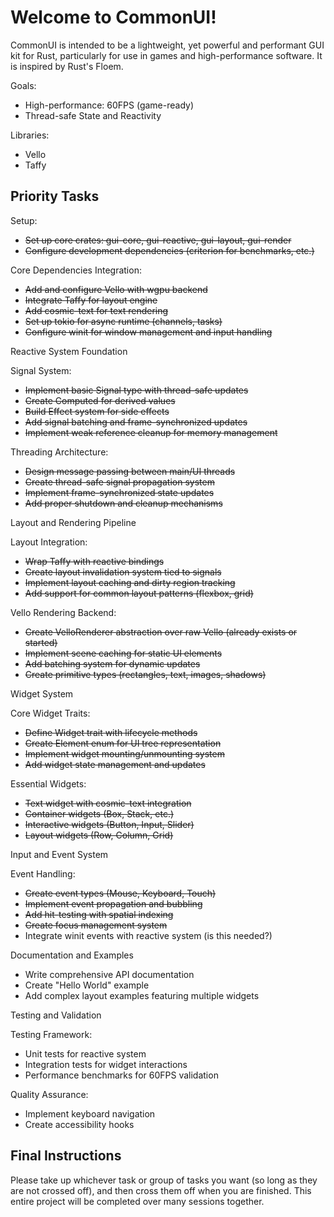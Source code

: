 # Welcome to CommonUI!

CommonUI is intended to be a lightweight, yet powerful and performant GUI kit for Rust, particularly for use in games and high-performance software. It is inspired by Rust's Floem.

Goals:

- High-performance: 60FPS (game-ready)
- Thread-safe State and Reactivity

Libraries:

- Vello
- Taffy

## Priority Tasks

Setup:

- ~~Set up core crates: gui-core, gui-reactive, gui-layout, gui-render~~
- ~~Configure development dependencies (criterion for benchmarks, etc.)~~

Core Dependencies Integration:

- ~~Add and configure Vello with wgpu backend~~
- ~~Integrate Taffy for layout engine~~
- ~~Add cosmic-text for text rendering~~
- ~~Set up tokio for async runtime (channels, tasks)~~
- ~~Configure winit for window management and input handling~~

Reactive System Foundation

Signal System:

- ~~Implement basic Signal<T> type with thread-safe updates~~
- ~~Create Computed<T> for derived values~~
- ~~Build Effect system for side effects~~
- ~~Add signal batching and frame-synchronized updates~~
- ~~Implement weak reference cleanup for memory management~~

Threading Architecture:

- ~~Design message passing between main/UI threads~~
- ~~Create thread-safe signal propagation system~~
- ~~Implement frame-synchronized state updates~~
- ~~Add proper shutdown and cleanup mechanisms~~

Layout and Rendering Pipeline

Layout Integration:

- ~~Wrap Taffy with reactive bindings~~
- ~~Create layout invalidation system tied to signals~~
- ~~Implement layout caching and dirty region tracking~~
- ~~Add support for common layout patterns (flexbox, grid)~~

Vello Rendering Backend:

- ~~Create VelloRenderer abstraction over raw Vello (already exists or started)~~
- ~~Implement scene caching for static UI elements~~
- ~~Add batching system for dynamic updates~~
- ~~Create primitive types (rectangles, text, images, shadows)~~

Widget System

Core Widget Traits:

- ~~Define Widget trait with lifecycle methods~~
- ~~Create Element enum for UI tree representation~~
- ~~Implement widget mounting/unmounting system~~
- ~~Add widget state management and updates~~

Essential Widgets:

- ~~Text widget with cosmic-text integration~~
- ~~Container widgets (Box, Stack, etc.)~~
- ~~Interactive widgets (Button, Input, Slider)~~
- ~~Layout widgets (Row, Column, Grid)~~

Input and Event System

Event Handling:

- ~~Create event types (Mouse, Keyboard, Touch)~~
- ~~Implement event propagation and bubbling~~
- ~~Add hit-testing with spatial indexing~~
- ~~Create focus management system~~
- Integrate winit events with reactive system (is this needed?)

Documentation and Examples

- Write comprehensive API documentation
- Create "Hello World" example
- Add complex layout examples featuring multiple widgets

Testing and Validation

Testing Framework:

- Unit tests for reactive system
- Integration tests for widget interactions
- Performance benchmarks for 60FPS validation

Quality Assurance:

- Implement keyboard navigation
- Create accessibility hooks

## Final Instructions

Please take up whichever task or group of tasks you want (so long as they are not crossed off), and then cross them off when you are finished. This entire project will be completed over many sessions together.
